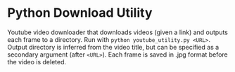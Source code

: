 # Python Download Utility  
Youtube video downloader that downloads videos (given a link) and outputs each frame to a directory. Run with `python youtube_utility.py <URL>`. Output directory is inferred from the video title, but can be specified as a secondary argument (after `<URL>`). Each frame is saved in .jpg format before the video is deleted. 